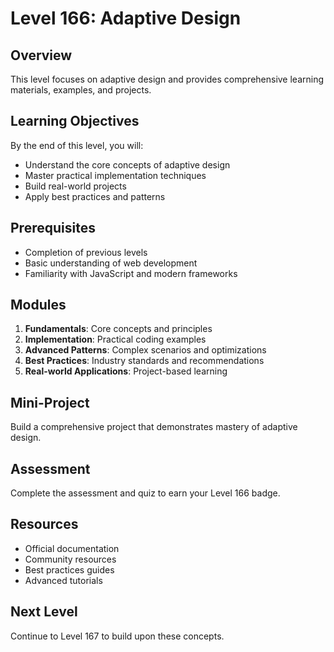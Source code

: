 # Level 166: Adaptive Design

## Overview
This level focuses on adaptive design and provides comprehensive learning materials, examples, and projects.

## Learning Objectives
By the end of this level, you will:
- Understand the core concepts of adaptive design
- Master practical implementation techniques
- Build real-world projects
- Apply best practices and patterns

## Prerequisites
- Completion of previous levels
- Basic understanding of web development
- Familiarity with JavaScript and modern frameworks

## Modules
1. **Fundamentals**: Core concepts and principles
2. **Implementation**: Practical coding examples
3. **Advanced Patterns**: Complex scenarios and optimizations
4. **Best Practices**: Industry standards and recommendations
5. **Real-world Applications**: Project-based learning

## Mini-Project
Build a comprehensive project that demonstrates mastery of adaptive design.

## Assessment
Complete the assessment and quiz to earn your Level 166 badge.

## Resources
- Official documentation
- Community resources
- Best practices guides
- Advanced tutorials

## Next Level
Continue to Level 167 to build upon these concepts.
